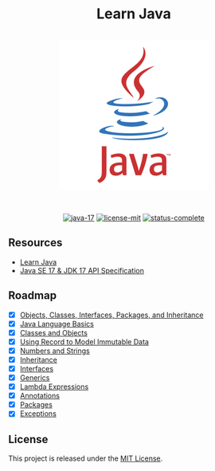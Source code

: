 <h1 align="center">Learn Java</h1>

<p align="center">
    <br>
    <img src="docs/java-logo.png" alt="java-logo" width="300" height="300"/>
    <br>
</p>

<br>

<p align="center">
    <a href="https://openjdk.org/projects/jdk-updates/">
        <img src="https://img.shields.io/badge/java-17-B07219?style=flat&logo=openjdk"
        alt="java-17" /></a>
    <a href="./LICENSE.md">
        <img src="https://img.shields.io/badge/license-mit-darkblue?style=flat&logo=github"
        alt="license-mit" /></a>
    <a href="https://github.com/kserbouty/learn-java">
        <img src="https://img.shields.io/badge/status-complete-darkblue?style=flat&logo=github"
        alt="status-complete" /></a>
</p>

## Resources

- [Learn Java](https://dev.java/learn/)
- [Java SE 17 & JDK 17 API Specification](https://docs.oracle.com/en/java/javase/17/docs/api/index.html)

## Roadmap

- [x] [Objects, Classes, Interfaces, Packages, and Inheritance](https://dev.java/learn/oop/)
- [x] [Java Language Basics](https://dev.java/learn/language-basics/)
- [x] [Classes and Objects](https://dev.java/learn/classes-objects/)
- [x] [Using Record to Model Immutable Data](https://dev.java/learn/records/)
- [x] [Numbers and Strings](https://dev.java/learn/numbers-strings/)
- [x] [Inheritance](https://dev.java/learn/inheritance/)
- [x] [Interfaces](https://dev.java/learn/interfaces/)
- [x] [Generics](https://dev.java/learn/generics/)
- [x] [Lambda Expressions](https://dev.java/learn/lambdas/)
- [x] [Annotations](https://dev.java/learn/annotations/)
- [x] [Packages](https://dev.java/learn/packages/)
- [x] [Exceptions](https://dev.java/learn/exceptions/)

## License

This project is released under the [MIT License](./LICENSE.md).
